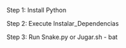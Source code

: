 Step 1:
Install Python











Step 2:
Execute Instalar_Dependencias









Step 3:
Run Snake.py or Jugar.sh - bat
